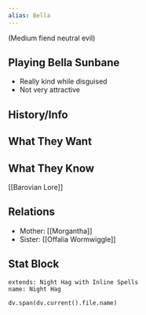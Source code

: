 ```yaml
---
alias: Bella
---
```

(Medium fiend neutral evil)
## Playing Bella Sunbane
- Really kind while disguised
- Not very attractive

## History/Info

## What They Want

## What They Know
[[Barovian Lore]]

## Relations
- Mother: [[Morgantha]]
- Sister: [[Offalia Wormwiggle]]

## Stat Block

```statblock
extends: Night Hag with Inline Spells
name: Night Hag
```

```dataviewjs
dv.span(dv.current().file.name)
```